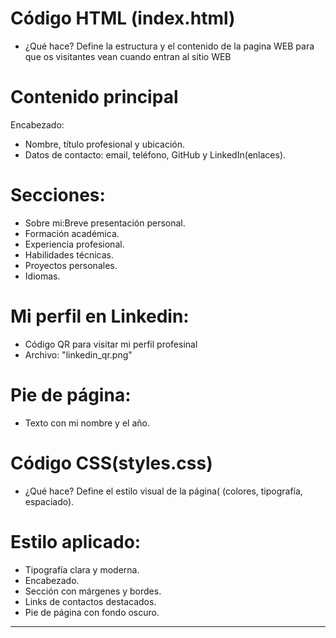 # Código HTML (index.html)
- ¿Qué hace?
  Define la estructura y el contenido de la pagina WEB para que os visitantes vean cuando entran al sitio WEB

# Contenido principal
Encabezado:
- Nombre, título profesional y ubicación.
- Datos de contacto: email, teléfono, GitHub y LinkedIn(enlaces).

# Secciones:
- Sobre mi:Breve presentación personal.
- Formación académica.
- Experiencia profesional.
- Habilidades técnicas.
- Proyectos personales.
- Idiomas.

# Mi perfil en Linkedin:
- Código QR para visitar mi perfil profesinal
- Archivo: "linkedin_qr.png"

# Pie de página:
- Texto con mi nombre y el año.

# Código CSS(styles.css)
- ¿Qué hace?
Define el estilo visual de la página( (colores, tipografía, espaciado).

# Estilo aplicado:
- Tipografía clara y moderna.
- Encabezado.
- Sección con márgenes y bordes.
- Links de contactos destacados.
- Pie de página con fondo oscuro.
****
